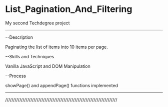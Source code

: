 # List_Pagination_And_Filtering
 My second Techdegree project
***********************************************************************

--Description

Paginating the list of items into 10 items per page.


--Skills and Techniques

Vanilla JavaScript and DOM Manipulation

--Process

showPage() and appendPage() functions implemented


***********************************************************************
///////////////////////////////////////////////////////////////////////